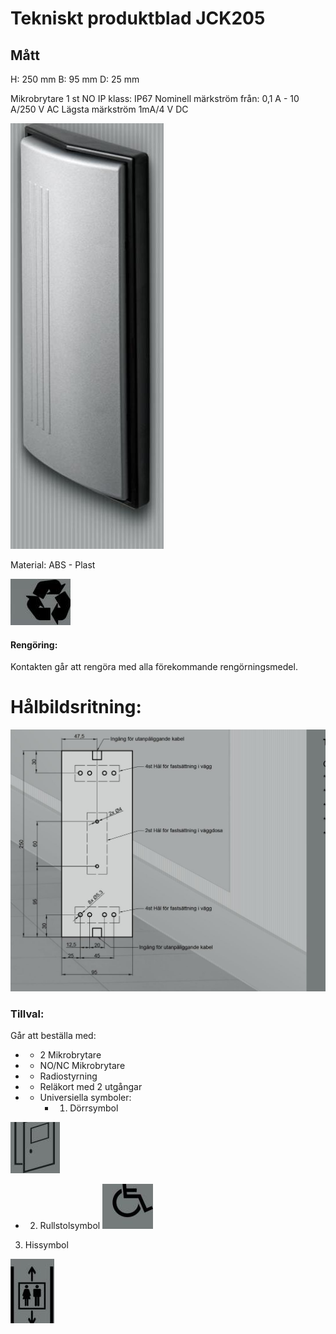 # Tekniskt produktblad JCK205

## Mått

H: 250 mm B: 95 mm D: 25 mm

Mikrobrytare 1 st NO IP klass: IP67 Nominell märkström från: 0,1 A - 10 A/250 V AC Lägsta märkström 1mA/4 V DC

![](images/_page_0_Picture_4.jpeg)

Material: ABS - Plast

![](images/_page_0_Picture_6.jpeg)

#### Rengöring:

Kontakten går att rengöra med alla förekommande rengörningsmedel.

# Hålbildsritning:

![](images/_page_0_Figure_10.jpeg)

### Tillval:

Går att beställa med:

- * 2 Mikrobrytare
- * NO/NC Mikrobrytare
- * Radiostyrning
- * Reläkort med 2 utgångar
- * Universiella symboler:
	- 1. Dörrsymbol

![](images/_page_0_Figure_19.jpeg)

- 2. Rullstolsymbol
![](images/_page_0_Figure_21.jpeg)

3. Hissymbol

![](images/_page_0_Picture_23.jpeg)